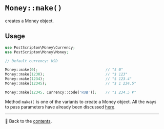 # `Money::make()`
creates a Money object.

## Usage

```php
use PostScripton\Money\Currency;
use PostScripton\Money\Money;

// Default currency: USD

Money::make(0);                               // "$ 0"
Money::make(1230);                            // "$ 123"
Money::make(1234);                            // "$ 123.4"
Money::make(12345);                           // "$ 1 234.5"

Money::make(12345, Currency::code('RUB'));    // "1 234.5 ₽"
```

Method `make()` is one of the variants to create a Money object.
All the ways to pass parameters have already been discussed [here](/docs/01_Usage/creating.md).

---

📌 Back to the [contents](/README.md#table-of-contents).